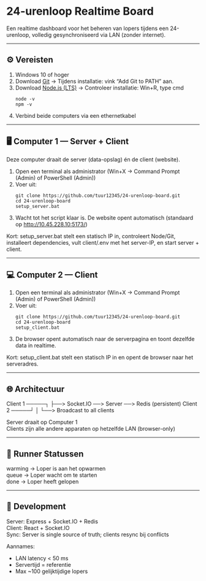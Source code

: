 # 24-urenloop Realtime Board

Een realtime dashboard voor het beheren van lopers tijdens een 24-urenloop, volledig gesynchroniseerd via LAN (zonder internet).

------------------------------------------------------------
⚙️ Vereisten
------------------------------------------------------------
1. Windows 10 of hoger
2. Download [Git](https://git-scm.com/download/win)
   → Tijdens installatie: vink “Add Git to PATH” aan.
3. Download [Node.js (LTS)](https://nodejs.org/en/download)
   → Controleer installatie:
      Win+R, type cmd
      ```console
      node -v
      npm -v
4. Verbind beide computers via een ethernetkabel
------------------------------------------------------------
🖥️ Computer 1 — Server + Client
------------------------------------------------------------
Deze computer draait de server (data-opslag) én de client (website).

1. Open een terminal als administrator (Win+X → Command Prompt (Admin) of PowerShell (Admin))
2. Voer uit:
   ```console
   git clone https://github.com/tuur12345/24-urenloop-board.git
   cd 24-urenloop-board
   setup_server.bat
3. Wacht tot het script klaar is. De website opent automatisch (standaard op http://10.45.228.10:5173/)

Kort: setup_server.bat stelt een statisch IP in, controleert Node/Git, installeert dependencies, vult client/.env met het server-IP, en start server + client.

------------------------------------------------------------
💻 Computer 2 — Client
------------------------------------------------------------
1. Open een terminal als administrator (Win+X → Command Prompt (Admin) of PowerShell (Admin))
2. Voer uit:
   ```console
   git clone https://github.com/tuur12345/24-urenloop-board.git
   cd 24-urenloop-board
   setup_client.bat
3. De browser opent automatisch naar de serverpagina en toont dezelfde data in realtime.

Kort: setup_client.bat stelt een statisch IP in en opent de browser naar het serveradres.

------------------------------------------------------------
🌐 Architectuur
------------------------------------------------------------
Client 1 ─────┐
              ├──> Socket.IO ──> Server ──> Redis (persistent)
Client 2 ─────┘                    │
                                   └──> Broadcast to all clients

Server draait op Computer 1  
Clients zijn alle andere apparaten op hetzelfde LAN (browser-only)

------------------------------------------------------------
🏃 Runner Statussen
------------------------------------------------------------
warming  → Loper is aan het opwarmen  
queue    → Loper wacht om te starten  
done     → Loper heeft gelopen  

------------------------------------------------------------
🧩 Development
------------------------------------------------------------
Server: Express + Socket.IO + Redis  
Client: React + Socket.IO  
Sync: Server is single source of truth; clients resync bij conflicts

Aannames:
- LAN latency < 50 ms
- Servertijd = referentie
- Max ~100 gelijktijdige lopers
